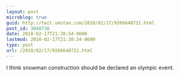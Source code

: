 ```yaml
---
layout: post
microblog: true
guid: http://twit.vmstan.com/2010/02/17/9266648721.html
post_id: 3048738
date: 2010-02-17T21:38:54-0600
lastmod: 2010-02-17T21:38:54-0600
type: post
url: /2010/02/17/9266648721.html
---
```

I think snowman construction should be declared an olympic event.
